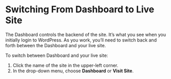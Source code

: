 # Switching From Dashboard to Live Site

The Dashboard controls the backend of the site. It’s what you see when you initially login to WordPress. As you work, you’ll need to switch back and forth between the Dashboard and your live site.

To switch between Dashboard and your live site:

1. Click the name of the site in the upper-left corner.
2. In the drop-down menu, choose **Dashboard** or **Visit Site**.

